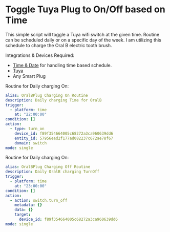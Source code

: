 # Toggle Tuya Plug to On/Off based on Time
This simple script will toggle a Tuya wifi switch at the given time. Routine can be scheduled daily or on a specific day of the week. I am utilizing this schedule to charge the Oral B electric tooth brush. 

Integrations & Devices Required: 
- [Time & Date](https://www.home-assistant.io/integrations/time_date) for handling time based schedule. 
- [Tuya](https://www.home-assistant.io/integrations/tuya)
- Any Smart Plug

Routine for Daily charging On:
```yaml
alias: OralBPlug Charging On Routine
description: Daily charging Time for OralB
trigger:
  - platform: time
    at: "22:00:00"
condition: []
action:
  - type: turn_on
    device_id: f89f354664005c68272a3ca960639dd6
    entity_id: 57956ead2f177ad082237c672ae78f67
    domain: switch
mode: single
```

Routine for Daily charging On:
```yaml
alias: OralBPlug Charging Off Routine
description: Daily OralB charging TurnOff
trigger:
  - platform: time
    at: "23:00:00"
condition: []
action:
  - action: switch.turn_off
    metadata: {}
    data: {}
    target:
      device_id: f89f354664005c68272a3ca960639dd6
mode: single
```